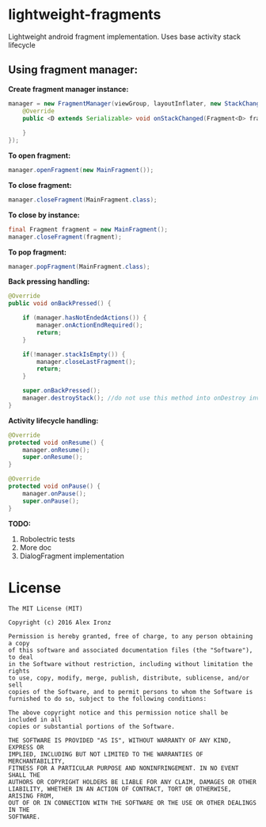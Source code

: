 # lightweight-fragments
Lightweight android fragment implementation. Uses base activity stack lifecycle

Using fragment manager:
-----------------------

**Create fragment manager instance:**

```java
manager = new FragmentManager(viewGroup, layoutInflater, new StackChangeListener() {
    @Override
    public <D extends Serializable> void onStackChanged(Fragment<D> fragment, FragmentMeta fragmentMeta) {
    
    }
});
```
        
**To open fragment:**

```java
manager.openFragment(new MainFragment());
```

**To close fragment:**

```java
manager.closeFragment(MainFragment.class);    
```

**To close by instance:**

```java
final Fragment fragment = new MainFragment();
manager.closeFragment(fragment);
```
    
**To pop fragment:**

```java
manager.popFragment(MainFragment.class);
```

**Back pressing handling:**

```java
@Override
public void onBackPressed() {

    if (manager.hasNotEndedActions()) {
        manager.onActionEndRequired();
        return;
    }

    if(!manager.stackIsEmpty()) {
        manager.closeLastFragment();
        return;
    }

    super.onBackPressed();
    manager.destroyStack(); //do not use this method into onDestroy invocation for two-way orientation!!!
}
```

**Activity lifecycle handling:**

```java
@Override
protected void onResume() {
    manager.onResume();
    super.onResume();
}

@Override
protected void onPause() {
    manager.onPause();
    super.onPause();
}
```

**TODO:**

1. Robolectric tests
2. More doc
3. DialogFragment implementation

# License

    The MIT License (MIT)

    Copyright (c) 2016 Alex Ironz
    
    Permission is hereby granted, free of charge, to any person obtaining a copy
    of this software and associated documentation files (the "Software"), to deal
    in the Software without restriction, including without limitation the rights
    to use, copy, modify, merge, publish, distribute, sublicense, and/or sell
    copies of the Software, and to permit persons to whom the Software is
    furnished to do so, subject to the following conditions:
    
    The above copyright notice and this permission notice shall be included in all
    copies or substantial portions of the Software.
    
    THE SOFTWARE IS PROVIDED "AS IS", WITHOUT WARRANTY OF ANY KIND, EXPRESS OR
    IMPLIED, INCLUDING BUT NOT LIMITED TO THE WARRANTIES OF MERCHANTABILITY,
    FITNESS FOR A PARTICULAR PURPOSE AND NONINFRINGEMENT. IN NO EVENT SHALL THE
    AUTHORS OR COPYRIGHT HOLDERS BE LIABLE FOR ANY CLAIM, DAMAGES OR OTHER
    LIABILITY, WHETHER IN AN ACTION OF CONTRACT, TORT OR OTHERWISE, ARISING FROM,
    OUT OF OR IN CONNECTION WITH THE SOFTWARE OR THE USE OR OTHER DEALINGS IN THE
    SOFTWARE.
